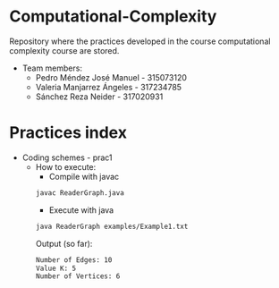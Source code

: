 # Computational-Complexity

Repository where the practices developed in the course computational complexity course are stored.

* Team members:
	- Pedro Méndez José Manuel - 315073120
 	- Valeria Manjarrez Ángeles - 317234785
  	- Sánchez Reza Neider - 317020931

# Practices index

* Coding schemes - prac1
	- How to execute:
		- Compile with javac
		```bash
		javac ReaderGraph.java
		```
		- Execute with java
		```bash
		java ReaderGraph examples/Example1.txt
		```
  		Output (so far):
  		```bash
		Number of Edges: 10
		Value K: 5 
		Number of Vertices: 6
		```


